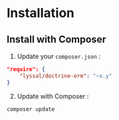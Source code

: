 # Installation

## Install with Composer

1. Update your `composer.json` :

```json
"require": {
    "lyssal/doctrine-orm": "~x.y"
}
```

2. Update with Composer :

```sh
composer update
```
